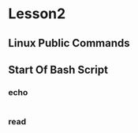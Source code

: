 # Lesson2

## Linux Public Commands

## Start Of Bash Script

### echo

```text

```

### read

```text

```

